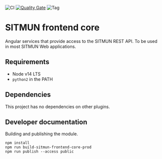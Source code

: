 ![CI](https://github.com/sitmun/sitmun-frontend-core/workflows/CI/badge.svg)
[![Quality Gate](https://sonarcloud.io/api/project_badges/measure?project=org.sitmun%3Asitmun-frontend-core&metric=alert_status)](https://sonarcloud.io/dashboard?id=org.sitmun%3Asitmun-frontend-core)
![Tag](https://img.shields.io/github/v/tag/sitmun/sitmun-frontend-core)

# SITMUN frontend core

Angular services that provide access to the SITMUN REST API. To be used in most SITMUN Web applications.

## Requirements

- Node v14 LTS
- `python2` in the PATH

## Dependencies

This project has no dependencies on other plugins.

## Developer documentation

Building and publishing the module.

```shell
npm install
npm run build-sitmun-frontend-core-prod
npm run publish --access public
```

